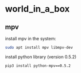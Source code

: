# world_in_a_box


## mpv

install mpv in the system:

```bash
sudo apt install mpv libmpv-dev 
```

install python library (version 0.5.2)

```bash
pip3 install python-mpv==0.5.2
```


